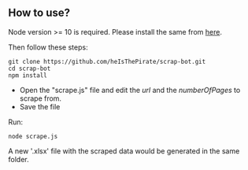 ## How to use?

Node version >= 10 is required.
Please install the same from [here](https://nodejs.org/en/).

Then follow these steps:

```shell
git clone https://github.com/heIsThePirate/scrap-bot.git
cd scrap-bot
npm install
```
- Open the "scrape.js" file and edit the *url* and the *numberOfPages* to scrape from.
- Save the file

Run:
```shell
node scrape.js
```

A new '.xlsx' file with the scraped data would be generated in the same folder.

